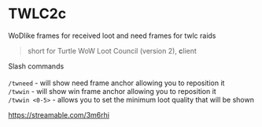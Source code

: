 # TWLC2c
WoDlike frames for received loot and need frames for twlc raids<Br>

>short for Turtle WoW Loot Council (version 2), **c**lient<br>


Slash commands<Br><Br>
`/twneed` - will show need frame anchor allowing you to reposition it<br>
`/twwin` - will show win frame anchor allowing you to reposition it<br>
`/twwin <0-5>` - allows you to set the minimum loot quality that will be shown

https://streamable.com/3m6rhi

